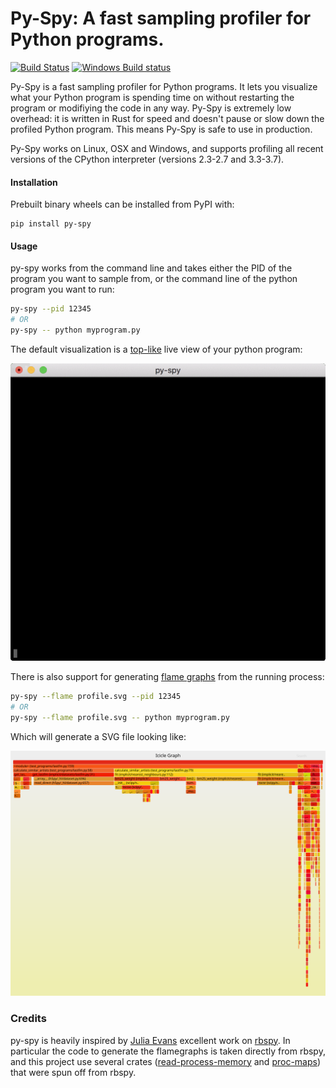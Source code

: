 Py-Spy: A fast sampling profiler for Python programs.
=====
[![Build Status](https://travis-ci.org/benfred/py-spy.svg?branch=master)](https://travis-ci.org/benfred/py-spy)
[![Windows Build status](https://ci.appveyor.com/api/projects/status/x0jwd5ygaybsa0md?svg=true)](https://ci.appveyor.com/project/benfred/py-spy)

Py-Spy is a fast sampling profiler for Python programs. It lets you visualize what your Python
program is spending time on without restarting the program or modifiying the code in any way.
Py-Spy is extremely low overhead: it is written in Rust for speed and doesn't pause or slow down
the profiled Python program. This means Py-Spy is safe to use in production.

Py-Spy works on Linux, OSX and Windows, and supports profiling all recent versions of the CPython
interpreter (versions 2.3-2.7 and 3.3-3.7).

#### Installation

Prebuilt binary wheels can be installed from PyPI with:

```
pip install py-spy
```

#### Usage

py-spy works from the command line and takes either the PID of the program you want to sample from, or the command line of the python program you want to run:

``` bash
py-spy --pid 12345
# OR
py-spy -- python myprogram.py
```

The default visualization is a [top-like](https://linux.die.net/man/1/top) live view of your python program:

![console viewer demo](./images/console_viewer.gif)

There is also support for generating [flame graphs](http://www.brendangregg.com/flamegraphs.html) from the running process:

``` bash
py-spy --flame profile.svg --pid 12345
# OR
py-spy --flame profile.svg -- python myprogram.py
```

Which will generate a SVG file looking like:

![flame graph](./images/flamegraph.svg)


### Credits

py-spy is heavily inspired by [Julia Evans](https://github.com/jvns/) excellent work on [rbspy](http://github.com/rbspy/rbspy). In particular the code to generate the flamegraphs is taken directly from rbspy, and this project use several crates ([read-process-memory](https://github.com/luser/read-process-memory) and [proc-maps](https://github.com/benfred/proc-maps)) that were spun off from rbspy.
